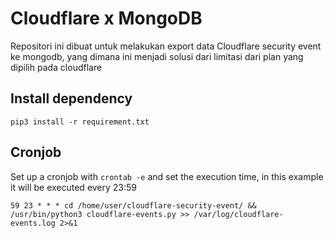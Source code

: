 # Cloudflare x MongoDB
Repositori ini dibuat untuk melakukan export data Cloudflare security event ke mongodb, yang dimana ini menjadi solusi dari limitasi dari plan yang dipilih pada cloudflare 

## Install dependency
```
pip3 install -r requirement.txt
```

## Cronjob
Set up a cronjob with `crontab -e` and set the execution time, in this example it will be executed every 23:59
```
59 23 * * * cd /home/user/cloudflare-security-event/ && /usr/bin/python3 cloudflare-events.py >> /var/log/cloudflare-events.log 2>&1
```